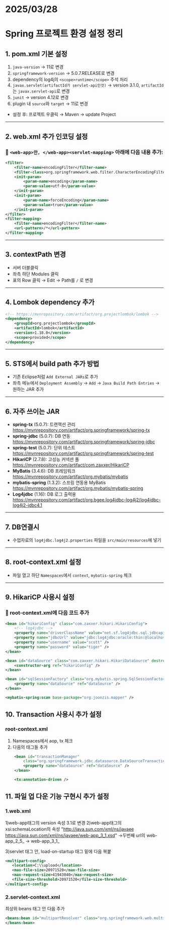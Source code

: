 # 2025/03/28
# Spring 프로젝트 환경 설정 정리

## 1. pom.xml 기본 설정
1. `java-version` → 11로 변경
2. `springframework-version` → 5.0.7.RELEASE로 변경
3. dependency의 <groupId>log4j</groupId>의 `<scope>runtime</scope>` 주석 처리
4. `javax.servlet(artifactId가 servlet-api인것)` → version 3.1.0, `artifactId`는 `javax.servlet-api`로 변경
5. `junit` → version 4.12로 변경
6. plugin 내 `source`와 `target` → 11로 변경
- 설정 후: 프로젝트 우클릭 → Maven → update Project

---

## 2. web.xml 추가 인코딩 설정
### 📌 `<web-app>안, </web-app><servlet-mapping>` 아래에 다음 내용 추가:
```xml
<filter>
    <filter-name>encodingFilter</filter-name>
    <filter-class>org.springframework.web.filter.CharacterEncodingFilter</filter-class>
    <init-param>
        <param-name>encoding</param-name>
        <param-value>utf-8</param-value>
    </init-param>
    <init-param>
        <param-name>forceEncoding</param-name>
        <param-value>true</param-value>
    </init-param>
</filter>
<filter-mapping>
    <filter-name>encodingFilter</filter-name>
    <url-pattern>/*</url-pattern>
</filter-mapping>
```

---

## 3. contextPath 변경
- 서버 더블클릭
- 좌측 하단 Modules 클릭
- 표의 Row 클릭 → Edit → Path를 `/` 로 변경

---

## 4. Lombok dependency 추가
```xml
<!-- https://mvnrepository.com/artifact/org.projectlombok/lombok -->
<dependency>
    <groupId>org.projectlombok</groupId>
    <artifactId>lombok</artifactId>
    <version>1.18.0</version>
    <scope>provided</scope>
</dependency>
```

---

## 5. STS에서 build path 추가 방법
- 기존 Eclipse처럼 `Add External JARs`로 추가
- 좌측 메뉴에서 `Deployment Assembly` → `Add` → `Java Build Path Entries` → 원하는 JAR 추가

---

## 6. 자주 쓰이는 JAR
- **spring-tx** (5.0.7): 트랜잭션 관리  
  https://mvnrepository.com/artifact/org.springframework/spring-tx
- **spring-jdbc** (5.0.7): DB 연동  
  https://mvnrepository.com/artifact/org.springframework/spring-jdbc
- **spring-test** (5.0.7): 단위 테스트  
  https://mvnrepository.com/artifact/org.springframework/spring-test
- **HikariCP** (2.7.8): 고성능 커넥션 풀  
  https://mvnrepository.com/artifact/com.zaxxer/HikariCP
- **MyBatis** (3.4.6): DB 프레임워크  
  https://mvnrepository.com/artifact/org.mybatis/mybatis
- **mybatis-spring** (1.3.2): 스프링 연동용 MyBatis  
  https://mvnrepository.com/artifact/org.mybatis/mybatis-spring
- **Log4jdbc** (1.16): DB 로그 출력용  
  https://mvnrepository.com/artifact/org.bgee.log4jdbc-log4j2/log4jdbc-log4j2-jdbc4.1

---

## 7. DB연결시
- 수업자료의 `log4jdbc.log4j2.properties` 파일을 `src/main/resources`에 넣기

---

## 8. root-context.xml 설정
- 파일 열고 하단 `Namespaces`에서 `context`, `mybatis-spring` 체크

---

## 9. HikariCP 사용시 설정
### 📌 root-context.xml에 다음 코드 추가
```xml
<bean id="hikariConfig" class="com.zaxxer.hikari.HikariConfig">
    <!-- log4jdbc -->
    <property name="driverClassName" value="net.sf.log4jdbc.sql.jdbcapi.DriverSpy" />
    <property name="jdbcUrl" value="jdbc:log4jdbc:oracle:thin:@localhost:1521:XE" />
    <property name="username" value="scott" />
    <property name="password" value="tiger" />
</bean>

<bean id="dataSource" class="com.zaxxer.hikari.HikariDataSource" destroy-method="close">
    <constructor-arg ref="hikariConfig" />
</bean>

<bean id="sqlSessionFactory" class="org.mybatis.spring.SqlSessionFactoryBean">
    <property name="dataSource" ref="dataSource" />
</bean>

<mybatis-spring:scan base-package="org.joonzis.mapper" />
```
## 10. Transaction 사용시 추가 설정
### root-context.xml
1) Namespaces에서 aop, tx 체크
2) 다음의 태그들 추가
```xml
	<bean id="transactionManager"
		class="org.springframework.jdbc.datasource.DataSourceTransactionManager">
		<property name="dataSource" ref="dataSource" />
	</bean>

	<tx:annotation-driven />
```

## 11. 파일 업 다운 기능 구현시 추가 설정
### 1.web.xml
1)web-app태그의 version 속성 3.1로 변경
2)web-app태그의 xsi:schemaLocation의 속성 "http://java.sun.com/xml/ns/javaee https://java.sun.com/xml/ns/javaee/web-app_3_1.xsd"
	->두번째 url의 web-app_2_5_ -> web-app_3_1_

3)servlet 태그 안, load-on-startup 태그 밑에 다음 복붙
```xml
<multipart-config>
   <location>C:\\upload</location>
   <max-file-size>20971520</max-file-size>
   <max-request-size>41943040</max-request-size>
   <file-size-threshold>20971520</file-size-threshold>
</multipart-config>
```
### 2.servlet-context.xml

최상위 beans 태그 안 다음 추가
```xml
<beans:bean id="multipartResolver" class="org.springframework.web.multipart.support.StandardServletMultipartResolver">
</beans:bean>
```

